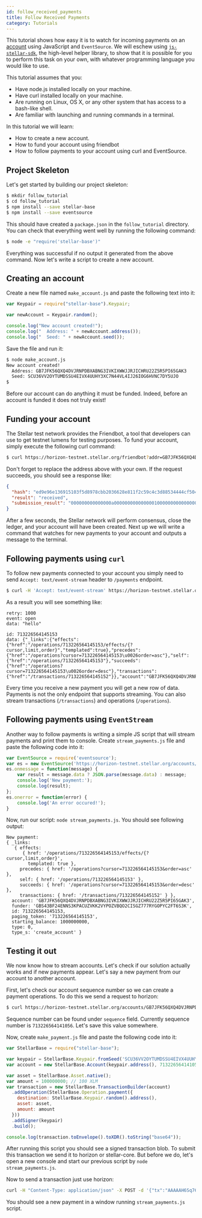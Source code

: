 ```yaml
---
id: follow_received_payments
title: Follow Received Payments
category: Tutorials
---
```


This tutorial shows how easy it is to watch for incoming payments on an [account][concept_account]
using JavaScript and `EventSource`.  We will eschew using [`js-stellar-sdk`](https://github.com/stellar/js-stellar-sdk), the
high-level helper library, to show that it is possible for you to perform this
task on your own, with whatever programming language you would like to use.

This tutorial assumes that you:

- Have node.js installed locally on your machine.
- Have curl installed locally on your machine.
- Are running on Linux, OS X, or any other system that has access to a bash-like
  shell.
- Are familiar with launching and running commands in a terminal.

In this tutorial we will learn:

- How to create a new account.
- How to fund your account using friendbot
- How to follow payments to your account using curl and EventSource.

## Project Skeleton

Let's get started by building our project skeleton:

```bash
$ mkdir follow_tutorial
$ cd follow_tutorial
$ npm install --save stellar-base
$ npm install --save eventsource
```

This should have created a `package.json` in the `follow_tutorial` directory.
You can check that everything went well by running the following command:

```bash
$ node -e "require('stellar-base')"
```

Everything was successful if no output it generated from the above command.  Now
let's write a script to create a new account.

## Creating an account

Create a new file named `make_account.js` and paste the following text into it:

```javascript
var Keypair = require("stellar-base").Keypair;

var newAccount = Keypair.random();

console.log("New account created!");
console.log("  Address: " + newAccount.address());
console.log("  Seed: " + newAccount.seed());
```

Save the file and run it:

```bash
$ node make_account.js
New account created!
  Address: GB7JFK56QXQ4DVJRNPDBXABNG3IVKIXWWJJRJICHRU22Z5R5PI65GAK3
  Seed: SCU36VV2OYTUMDSSU4EIVX4UUHY3XC7N44VL4IJ26IOG6HVNC7DY5UJO
$
```

Before our account can do anything it must be funded.  Indeed, before an account
is funded it does not truly exist!

## Funding your account

The Stellar test network provides the Friendbot, a tool that developers
can use to get testnet lumens for testing purposes. To fund your account, simply
execute the following curl command:

```bash
$ curl https://horizon-testnet.stellar.org/friendbot?addr=GB7JFK56QXQ4DVJRNPDBXABNG3IVKIXWWJJRJICHRU22Z5R5PI65GAK3
```

Don't forget to replace the address above with your own.  If the request
succeeds, you should see a response like:

```json
{
  "hash": "ed9e96e136915103f5d8978cbb2036628e811f2c59c4c3d88534444cf504e360",
  "result": "received",
  "submission_result": "000000000000000a0000000000000001000000000000000000000000"
}
```

After a few seconds, the Stellar network will perform consensus, close the
ledger, and your account will have been created.  Next up we will write a command
that watches for new payments to your account and outputs a message to the
terminal.

## Following payments using `curl`

To follow new payments connected to your account you simply need to send `Accept: text/event-stream` header to `/payments` endpoint.

```bash
$ curl -H 'Accept: text/event-stream' https://horizon-testnet.stellar.org/accounts/GB7JFK56QXQ4DVJRNPDBXABNG3IVKIXWWJJRJICHRU22Z5R5PI65GAK3/payments
```

As a result you will see something like:

```
retry: 1000
event: open
data: "hello"

id: 713226564145153
data: {"_links":{"effects":{"href":"/operations/713226564145153/effects/{?cursor,limit,order}","templated":true},"precedes":{"href":"/operations?cursor=713226564145153\u0026order=asc"},"self":{"href":"/operations/713226564145153"},"succeeds":{"href":"/operations?cursor=713226564145153\u0026order=desc"},"transactions":{"href":"/transactions/713226564145152"}},"account":"GB7JFK56QXQ4DVJRNPDBXABNG3IVKIXWWJJRJICHRU22Z5R5PI65GAK3","funder":"GBS43BF24ENNS3KPACUZVKK2VYPOZVBQO2CISGZ777RYGOPYC2FT6S3K","id":713226564145153,"paging_token":"713226564145153","starting_balance":1e+09,"type":0,"type_s":"create_account"}
```

Every time you receive a new payment you will get a new row of data. Payments is not the only endpoint that supports streaming. You can also stream transactions (`/transactions`) and operations (`/operations`).

## Following payments using `EventStream`

Another way to follow payments is writing a simple JS script that will stream payments and print them to console. Create `stream_payments.js` file and paste the following code into it:

```js
var EventSource = require('eventsource');
var es = new EventSource('https://horizon-testnet.stellar.org/accounts/GB7JFK56QXQ4DVJRNPDBXABNG3IVKIXWWJJRJICHRU22Z5R5PI65GAK3/payments');
es.onmessage = function(message) {
	var result = message.data ? JSON.parse(message.data) : message;
	console.log('New payment:');
	console.log(result);
};
es.onerror = function(error) {
	console.log('An error occured!');
}
```
Now, run our script: `node stream_payments.js`. You should see following output:
```
New payment:
{ _links: 
   { effects: 
      { href: '/operations/713226564145153/effects/{?cursor,limit,order}',
        templated: true },
     precedes: { href: '/operations?cursor=713226564145153&order=asc' },
     self: { href: '/operations/713226564145153' },
     succeeds: { href: '/operations?cursor=713226564145153&order=desc' },
     transactions: { href: '/transactions/713226564145152' } },
  account: 'GB7JFK56QXQ4DVJRNPDBXABNG3IVKIXWWJJRJICHRU22Z5R5PI65GAK3',
  funder: 'GBS43BF24ENNS3KPACUZVKK2VYPOZVBQO2CISGZ777RYGOPYC2FT6S3K',
  id: 713226564145153,
  paging_token: '713226564145153',
  starting_balance: 1000000000,
  type: 0,
  type_s: 'create_account' }
```

## Testing it out

We now know how to stream accounts. Let's check if our solution actually works and if new payments appear. Let's say a new payment from our account to another account.

First, let's check our account sequence number so we can create a payment operations. To do this we send a request to horizon:

```bash
$ curl https://horizon-testnet.stellar.org/accounts/GB7JFK56QXQ4DVJRNPDBXABNG3IVKIXWWJJRJICHRU22Z5R5PI65GAK3
```

Sequence number can be found under `sequence` field. Currently sequence number is `713226564141056`. Let's save this value somewhere.

Now, create `make_payment.js` file and paste the following code into it:

```js
var StellarBase = require("stellar-base");

var keypair = StellarBase.Keypair.fromSeed('SCU36VV2OYTUMDSSU4EIVX4UUHY3XC7N44VL4IJ26IOG6HVNC7DY5UJO');
var account = new StellarBase.Account(keypair.address(), 713226564141056);

var asset = StellarBase.Asset.native();
var amount = 100000000; // 100 XLM
var transaction = new StellarBase.TransactionBuilder(account)
  .addOperation(StellarBase.Operation.payment({
    destination: StellarBase.Keypair.random().address(),
    asset: asset,
    amount: amount
  }))
  .addSigner(keypair)
  .build();

console.log(transaction.toEnvelope().toXDR().toString("base64"));
```

After running this script you should see a signed transaction blob. To submit this transaction we send it to horizon or stellar-core. But before we do, let's open a new console and start our previous script by `node stream_payments.js`.

Now to send a transaction just use horizon:

```bash
curl -H "Content-Type: application/json" -X POST -d '{"tx":"AAAAAH6Sq76F4cHVMWvGG4AtNtFVIvayUxSgR401rPY9ej3TAAAD6AACiK0AAAABAAAAAAAAAAAAAAABAAAAAAAAAAEAAAAAKc1j3y10+nI+sxuXlmFz71JS35mp/RcPCP45Gw0obdAAAAAAAAAAAAExLQAAAAAAAAAAAT16PdMAAABAsJTBC5N5B9Q/9+ZKS7qkMd/wZHWlP6uCCFLzeD+JWT60/VgGFCpzQhZmMg2k4Vg+AwKJTwko3d7Jt3Y6WhjLCg=="}' https://horizon-testnet.stellar.org/transactions
```

You should see a new payment in a window running `stream_payments.js` script.

[concept_account]: https://github.com/stellar/docs/tree/master/concepts/accounts.md
